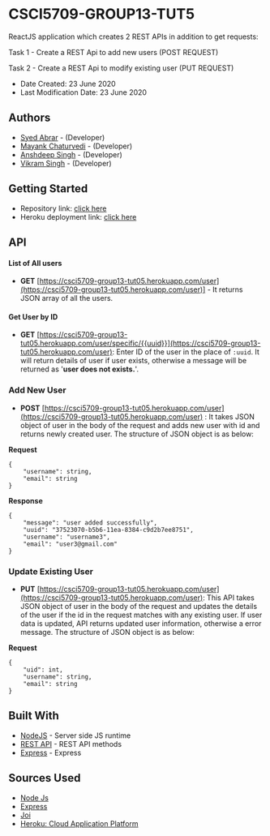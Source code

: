 # CSCI5709-GROUP13-TUT5

ReactJS application which creates 2 REST APIs in addition to get requests:

Task 1 - Create a REST Api to add new users (POST REQUEST)

Task 2 - Create a REST Api to modify existing user (PUT REQUEST)

* Date Created: 23 June 2020
* Last Modification Date: 23 June 2020

## Authors

* [Syed Abrar](https://github.com/syedabrar003) - (Developer)
* [Mayank Chaturvedi](https://github.com/mchaturv) - (Developer)
* [Anshdeep Singh](https://github.com/ansh94) - (Developer)
* [Vikram Singh](https://github.com/neatcoder) - (Developer)


## Getting Started

* Repository link: [click here](https://github.com/syedabrar003/CSCI5709-Tut05)
* Heroku deployment link: [click here](https://csci5709-group13-tut05.herokuapp.com/)

## API

#### List of All users

-   **GET** [https://csci5709-group13-tut05.herokuapp.com/user](https://csci5709-group13-tut05.herokuapp.com/user)] - It returns JSON array of all the users.

#### Get User by ID

-   **GET** [https://csci5709-group13-tut05.herokuapp.com/user/specific/{{uuid}}](https://csci5709-group13-tut05.herokuapp.com/user): Enter ID of the user in the place of  `:uuid`. It will return details of user if user exists, otherwise a message will be returned as '**user does not exists.**'.

### Add New User

-  **POST**  [https://csci5709-group13-tut05.herokuapp.com/user](https://csci5709-group13-tut05.herokuapp.com/user) : It takes JSON object of user in the body of the request and adds new user with id and returns newly created user. The structure of JSON object is as below:

**Request**
```
{
    "username": string,
    "email": string
}
```
**Response**
````
{
	"message": "user added successfully",
	"uuid": "37523070-b5b6-11ea-8384-c9d2b7ee8751",
	"username": "username3",
	"email": "user3@gmail.com"
}
````
### Update Existing User

-   **PUT** [https://csci5709-group13-tut05.herokuapp.com/user](https://csci5709-group13-tut05.herokuapp.com/user): This API  takes JSON object of user in the body of the request and updates the details of the user if the id in the request matches with any existing user. If user data is updated, API returns updated user information, otherwise a error message. The structure of JSON object is as below:

**Request**
````
{
    "uid": int,
    "username": string,
    "email": string
}
````


## Built With

-   [NodeJS](https://nodejs.org/dist/latest-v14.x/docs/api/)  - Server side JS runtime
-   [REST API](https://restfulapi.net/http-methods/) - REST API methods
-   [Express](https://expressjs.com/) - Express


## Sources Used

- [Node Js](https://nodejs.org/en/)
- [Express](https://expressjs.com/)
- [Joi](https://www.npmjs.com/package/@hapi/joi)
- [Heroku: Cloud Application Platform](https://www.heroku.com/)
